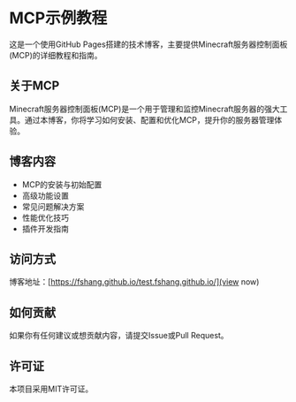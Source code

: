 # MCP示例教程

这是一个使用GitHub Pages搭建的技术博客，主要提供Minecraft服务器控制面板(MCP)的详细教程和指南。

## 关于MCP

Minecraft服务器控制面板(MCP)是一个用于管理和监控Minecraft服务器的强大工具。通过本博客，你将学习如何安装、配置和优化MCP，提升你的服务器管理体验。

## 博客内容

- MCP的安装与初始配置
- 高级功能设置
- 常见问题解决方案
- 性能优化技巧
- 插件开发指南

## 访问方式

博客地址：[https://fshang.github.io/test.fshang.github.io/](view now)

## 如何贡献

如果你有任何建议或想贡献内容，请提交Issue或Pull Request。

## 许可证

本项目采用MIT许可证。